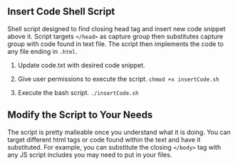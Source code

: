 ## Insert Code Shell Script
Shell script designed to find closing head tag and insert new code snippet above it. Script targets `</head>` as capture group then substitutes capture group with code found in text file. The script then implements the code to any file ending in `.html`.

1. Update code.txt with desired code snippet.

2. Give user permissions to execute the script.
`chmod +x insertCode.sh`

3. Execute the bash script.
`./insertCode.sh`

## Modify the Script to Your Needs

The script is pretty malleable once you understand what it is doing. You can target different html tags or code found within the text and have it substituted. For example, you can substitute the closing `</body>` tag with any JS script includes you may need to put in your files.
